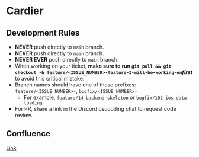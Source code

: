 # Cardier

## Development Rules
* **NEVER** push directly to `main` branch.
* **NEVER** push directly to `main` branch.
* **NEVER EVER** push directly to `main` branch.
* When working on your ticket, **make sure to run `git pull && git checkout -b feature/<ISSUE_NUMBER>-feature-I-will-be-working-on`_first_** to avoid this critical mistake.
* Branch names should have one of these prefixes: `feature/<ISSUE_NUMBER>-`, `bugfix/<ISSUE_NUMBER>-`
    - For example, `feature/14-backend-skeleton` or `bugfix/102-ios-data-loading`
* For PR, share a link in the Discord osucoding chat to request code review.

## Confluence
[Link](https://cardier.atlassian.net/wiki/people/team/48c6ee1d-d8b9-4596-a70b-223bf8878b15)
